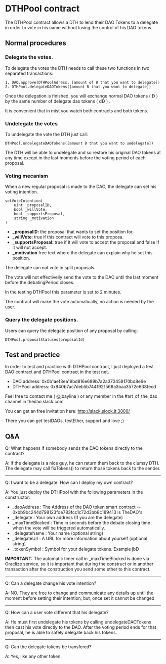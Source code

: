 # DTHPool contract

The DTHPool contract allows a DTH to lend their DAO Tokens to a delegate in order to vote in his name without losing the control of his DAO tokens.

## Normal procedures

### Delegate the votes.

To delegate the votes the DTH needs to call these two functions in two separated transactions:

    1. DAO.approve(DTHPoolAdress, [amount of Ð that you want to delegate])
    2. DTHPool.delegateDAOTokens([amount Ð that you want to delegate])

Once the delegation is finished, you will exchange normal DAO tokens ( Ð ) by the same
number of delegate dao tokens ( dÐ ) .

It is convenient that in mist you watch both contracts and both tokens.

### Undelegate the votes

To undelegate the vote the DTH just call:

    DTHPool.undelegateDAOTokens([amount Ð that you want to undelegate])

The DTH will be able to undelegate and so restore his original DAO tokens at any time except in the last moments before the voting period of each proposal.

### Voting mecanism

When a new regular proposal is made to the DAO, the delegate can set his voting intention.

    setVoteIntention(
        uint _proposalID,
        bool _willVote,
        bool _supportsProposal,
        string _motivation
    )

* **_proposalID**: the proposal that wants to set the position for.
* **_willVote**: true if this contract will vote to this proposa.
* **_supportsProposal**: true if it will vote to accept the proposal and false if it will not accept.
* **_motivation** free text where the delegate can explain why he set this position.

The delegate can not vote in split proposals.

The vote will not effectivelly send the vote to the DAO until the last moment before the
debatingPeriod closes.

In the testing DTHPool this parameter is set to 2 minutes.

The contract will make the vote automatically, no action is needed by the user.

### Query the delegate positions.

Users can query the delegate position of any proposal by calling:

    DTHPool.proposalStatuses(proposalId)


## Test and practice

In order to test and practice with DTHPool contract, I just deployed a test DAO contract and DTHPool contract in the test net.

* DAO address: 0x0b1aef3ea19bd816e689b7a2a373459170bd8e6e
* DTHPool address: 0x840b7ac7deb5b7441921568a3baa3572e638fecd

Feel free to contact me ( @jbaylina ) or any member in the #art_of_the_dao channel in thedao.slack.com

You can get an free invitation here: http://slack.slock.it:3000/

There you can get testDAOs, testEther, support and love ;)

## Q&A

Q: What happens if somebody sends the DAO tokens directly to the contract?

A: If the delegate is a nice guy, he can return them back to the clumsy DTH. The delegate may call fixTokens() to return those tokens back to the sender. 

---
Q: I want to be a delegate. How can I deploy my own contract?

A: You just deploy the DTHPool with the following parameters in the constructor:

* _daoAddress : The Address of the DAO token smart contract -- 0xbb9bc244d798123fde783fcc1c72d3bb8c189413 is TheDAO's
* _delegate : Your own address (If you are the delegate)
* _maxTimeBlocked : Time in seconds before the debate closing time when the vote will be triggered automatically.
* _delegateName : Your name (optional string)
* _delegateUrl : A URL for more information about yourself (optional string)
* _tokenSymbol : Symbol for your delegate tokens. Example jbÐ

**IMPORTANT:** The automatic timer call in _maxTimeBlocked is done via Oraclize service, so it is important that during the construct or in another transaction after the construction you send some ether to this contract.

---
Q: Can a delegate change his vote intention?

A: NO. They are free to change and communicate any details up until the moment before setting their intention; but, once set it cannot be changed.

---
Q: How can a user vote different that his delegate?

A: He must first undelegate his tokens by calling undelegateDAOTokens then cast his vote directly to the DAO. After the voting period ends for that proposal, he is able to safely delegate back his tokens.

---
Q: Can the delegate tokens be transfered?

A: Yes, like any other token.

